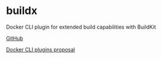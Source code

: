 # buildx

Docker CLI plugin for extended build capabilities with BuildKit

[GitHub](https://github.com/docker/buildx)

[Docker CLI plugins proposal](https://github.com/docker/cli/issues/1534)
